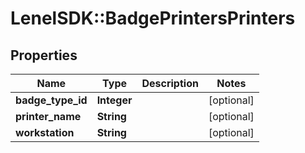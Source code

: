 # LenelSDK::BadgePrintersPrinters

## Properties
Name | Type | Description | Notes
------------ | ------------- | ------------- | -------------
**badge_type_id** | **Integer** |  | [optional] 
**printer_name** | **String** |  | [optional] 
**workstation** | **String** |  | [optional] 


